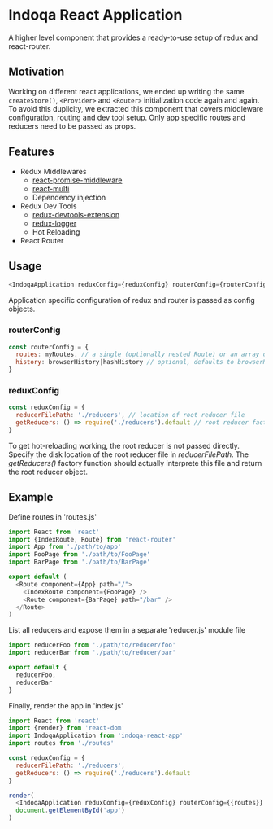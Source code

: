 # Indoqa React Application
A higher level component that provides a ready-to-use setup of redux and react-router. 

## Motivation
Working on different react applications, we ended up writing the same `createStore()`, `<Provider>` and `<Router>` initialization code again and again. To avoid this duplicity, we extracted this component that covers middleware configuration, routing and dev tool setup. Only app specific routes and reducers need to be passed as props.


## Features

  * Redux Middlewares
    * [react-promise-middleware](https://github.com/pburtchaell/redux-promise-middleware)
    * [react-multi](https://github.com/ashaffer/redux-multi)
    * Dependency injection
  * Redux Dev Tools
    * [redux-devtools-extension](https://github.com/zalmoxisus/redux-devtools-extension)
    * [redux-logger](https://github.com/evgenyrodionov/redux-logger)
    * Hot Reloading
  * React Router 
    
## Usage
```javascript
<IndoqaApplication reduxConfig={reduxConfig} routerConfig={routerConfig} />
```
Application specific configuration of redux and router is passed as config objects.
### routerConfig
```javascript
const routerConfig = {
  routes: myRoutes, // a single (optionally nested Route) or an array of Routes
  history: browserHistory|hashHistory // optional, defaults to browserHistory
}
```
### reduxConfig

```javascript
const reduxConfig = {
  reducerFilePath: './reducers', // location of root reducer file
  getReducers: () => require('./reducers').default // root reducer factory
}
```

To get hot-reloading working, the root reducer is not passed directly. Specify the disk location of the root reducer file in *reducerFilePath*. The *getReducers()* factory function should actually interprete this file and return the root reducer object. 
    
## Example

Define routes in 'routes.js'
```javascript
import React from 'react'
import {IndexRoute, Route} from 'react-router'
import App from './path/to/app'
import FooPage from './path/to/FooPage'
import BarPage from './path/to/BarPage'

export default (
  <Route component={App} path="/">
    <IndexRoute component={FooPage} />
    <Route component={BarPage} path="/bar" />
  </Route>
)
```

List all reducers and expose them in a separate 'reducer.js' module file
```javascript
import reducerFoo from './path/to/reducer/foo'
import reducerBar from './path/to/reducer/bar'

export default {
  reducerFoo,
  reducerBar
}
```

Finally, render the app in 'index.js'
```javascript
import React from 'react'
import {render} from 'react-dom'
import IndoqaApplication from 'indoqa-react-app'
import routes from './routes'

const reduxConfig = {
  reducerFilePath: './reducers',
  getReducers: () => require('./reducers').default
}

render(
  <IndoqaApplication reduxConfig={reduxConfig} routerConfig={{routes}} />,
  document.getElementById('app')
)
```
    
